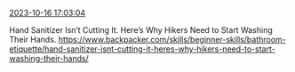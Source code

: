 [2023-10-16 17:03:04](https://mstdn.social/@hill_wanderer/111245772993048223)

Hand Sanitizer Isn’t Cutting It. Here’s Why Hikers Need to Start Washing Their Hands. <a href="https://www.backpacker.com/skills/beginner-skills/bathroom-etiquette/hand-sanitizer-isnt-cutting-it-heres-why-hikers-need-to-start-washing-their-hands/" target="_blank" rel="nofollow noopener noreferrer" translate="no">https://www.backpacker.com/skills/beginner-skills/bathroom-etiquette/hand-sanitizer-isnt-cutting-it-heres-why-hikers-need-to-start-washing-their-hands/</a>